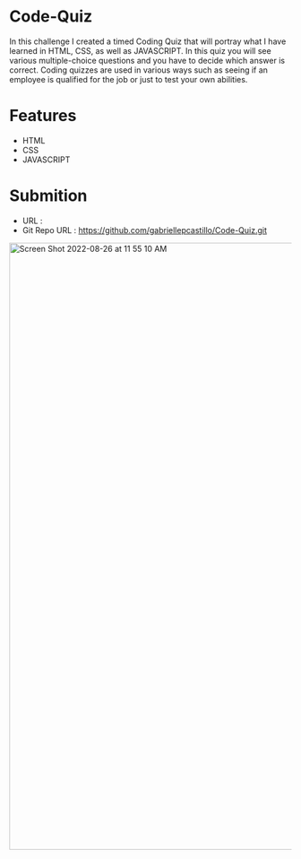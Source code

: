 # Code-Quiz
In this challenge I created a timed Coding Quiz that will portray what I have learned in HTML, CSS, as well as JAVASCRIPT. In this quiz you will see various multiple-choice questions and you have to decide which answer is correct. Coding quizzes are used in various ways such as seeing if an employee is qualified for the job or just to test your own abilities.  

# Features
* HTML
* CSS
* JAVASCRIPT

# Submition
* URL :
* Git Repo URL : https://github.com/gabriellepcastillo/Code-Quiz.git 
<img width="1083" alt="Screen Shot 2022-08-26 at 11 55 10 AM" src="https://user-images.githubusercontent.com/109112189/186945659-6aae0437-b87b-4382-a223-9bc9eef0bc45.png">
